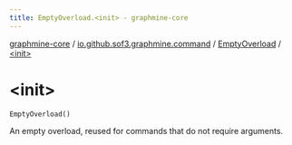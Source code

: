 ```yaml
---
title: EmptyOverload.<init> - graphmine-core
---
```


[graphmine-core](../../index.html) / [io.github.sof3.graphmine.command](../index.html) / [EmptyOverload](index.html) / [&lt;init&gt;](./-init-.html)

# &lt;init&gt;

`EmptyOverload()`

An empty overload, reused for commands that do not require arguments.

